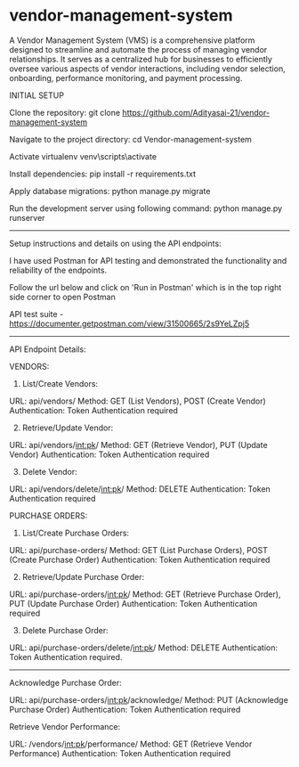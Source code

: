 # vendor-management-system
A Vendor Management System (VMS) is a comprehensive platform designed to streamline and automate the process of managing vendor relationships. It serves as a centralized hub for businesses to efficiently oversee various aspects of vendor interactions, including vendor selection, onboarding, performance monitoring, and payment processing.




INITIAL SETUP

Clone the repository:
git clone https://github.com/Adityasai-21/vendor-management-system

Navigate to the project directory:
cd Vendor-management-system

Activate virtualenv
venv\scripts\activate


Install dependencies:
pip install -r requirements.txt


Apply database migrations:
python manage.py migrate


Run the development server using following command:
python manage.py runserver

----------------------------------------------
Setup instructions and details on using the API endpoints:

I have used Postman for API testing and demonstrated the functionality and reliability of the endpoints.

Follow the url below and click on 'Run in Postman' which is in the top right side corner to open Postman


API test suite - https://documenter.getpostman.com/view/31500665/2s9YeLZpj5


-----------------------------------------------------------------------------

API Endpoint Details:


VENDORS:

1. List/Create Vendors:

URL: api/vendors/
Method: GET (List Vendors), POST (Create Vendor)
Authentication: Token Authentication required

2. Retrieve/Update Vendor:

URL: api/vendors/<int:pk>/
Method: GET (Retrieve Vendor), PUT (Update Vendor)
Authentication: Token Authentication required

3. Delete Vendor:

URL: api/vendors/delete/<int:pk>/
Method: DELETE
Authentication: Token Authentication required

PURCHASE ORDERS:

1. List/Create Purchase Orders:

URL: api/purchase-orders/
Method: GET (List Purchase Orders), POST (Create Purchase Order)
Authentication: Token Authentication required

2. Retrieve/Update Purchase Order:

URL: api/purchase-orders/<int:pk>/
Method: GET (Retrieve Purchase Order), PUT (Update Purchase Order)
Authentication: Token Authentication required

3. Delete Purchase Order:

URL: api/purchase-orders/delete/<int:pk>/
Method: DELETE
Authentication: Token Authentication required.

--------------------------------------------

Acknowledge Purchase Order:

URL: api/purchase-orders/<int:pk>/acknowledge/
Method: PUT (Acknowledge Purchase Order)
Authentication: Token Authentication required


Retrieve Vendor Performance:

URL: /vendors/<int:pk>/performance/
Method: GET (Retrieve Vendor Performance)
Authentication: Token Authentication required


